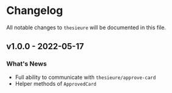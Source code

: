 # Changelog

All notable changes to `thesieure` will be documented in this file.

## v1.0.0 - 2022-05-17

### What's News

- Full ability to communicate with `thesieure/approve-card`
- Helper methods of `ApprovedCard`
